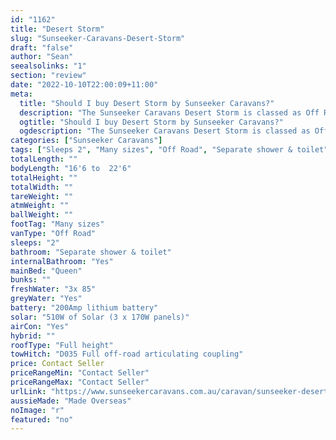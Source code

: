 ```yaml
---
id: "1162"
title: "Desert Storm"
slug: "Sunseeker-Caravans-Desert-Storm"
draft: "false"
author: "Sean"
seealsolinks: "1"
section: "review"
date: "2022-10-10T22:00:09+11:00"
meta:
  title: "Should I buy Desert Storm by Sunseeker Caravans?"
  description: "The Sunseeker Caravans Desert Storm is classed as Off Road, and sleeps 2 people. It is Made Overseas and comes in at Many sizes. It generally has Separate shower & toilet."
  ogtitle: "Should I buy Desert Storm by Sunseeker Caravans?"
  ogdescription: "The Sunseeker Caravans Desert Storm is classed as Off Road, and sleeps 2 people. It is Made Overseas and comes in at Many sizes. It generally has Separate shower & toilet."
categories: ["Sunseeker Caravans"]
tags: ["Sleeps 2", "Many sizes", "Off Road", "Separate shower & toilet", "Full height", "Price Unknown", "Made Overseas"]
totalLength: ""
bodyLength: "16'6 to  22'6"
totalHeight: ""
totalWidth: ""
tareWeight: ""
atmWeight: ""
ballWeight: ""
footTag: "Many sizes"
vanType: "Off Road"
sleeps: "2"
bathroom: "Separate shower & toilet"
internalBathroom: "Yes"
mainBed: "Queen"
bunks: ""
freshWater: "3x 85"
greyWater: "Yes"
battery: "200Amp lithium battery"
solar: "510W of Solar (3 x 170W panels)"
airCon: "Yes"
hybrid: ""
roofType: "Full height"
towHitch: "D035 Full off-road articulating coupling"
price: Contact Seller
priceRangeMin: "Contact Seller"
priceRangeMax: "Contact Seller"
urlLink: "https://www.sunseekercaravans.com.au/caravan/sunseeker-desert-storm/"
aussieMade: "Made Overseas"
noImage: "r"
featured: "no"
---
```

